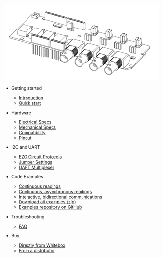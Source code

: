 ![Tentacle Shield for Arduino](_media/tentacle_t1.png)

* Getting started
  * [Introduction](/)
  * [Quick start](quickstart.md)

* Hardware
  * [Electrical Specs](electrical.md)
  * [Mechanical Specs](mechanical.md)
  * [Compatibility](compatibility.md)
  * [Pinout](pinout.md)

* I2C and UART
  * [EZO Circuit Protocols](protocols.md)
  * [Jumper Settings](jumpers.md)
  * [UART Multiplexer](muxer.md)

* Code Examples
  * [Continuous readings](continuous-example.md)
  * [Continuous, asynchronous readings](asynchronous-example.md)
  * [Interactive, bidirectional communications](interactive-example.md)
  * [Download all examples (zip)](https://github.com/whitebox-labs/tentacle-examples/archive/master.zip)
  * [Examples repository on GitHub](https://github.com/whitebox-labs/tentacle-examples)

* Troubleshooting
  * [FAQ](faq.md)

* Buy
  * [Directly from Whitebox](https://www.whiteboxes.ch/shop/tentacle/)
  * [From a distributor](https://www.whiteboxes.ch/distributors)
